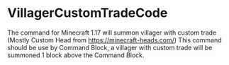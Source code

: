 # VillagerCustomTradeCode
The command for Minecraft 1.17 will summon villager with custom trade (Mostly Custom Head from https://minecraft-heads.com/)
This command should be use by Command Block, a villager with custom trade will be summoned 1 block above the Command Block.


